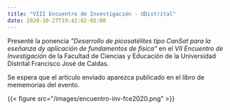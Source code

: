 ```yaml
---
title: "VIII Encuentro de Investigación - UDistrital"
date: 2020-10-27T19:42:02-05:00
---
```


Presenté la ponencia *"Desarrollo de picosatélites tipo CanSat para la eseñanza
dy aplicación de fundamentos de física"* en el *VII Encuentro de Investigación* de
la Facultad de Ciencias y Educación de la Universidad Distrital Francisco José de
Caldas.

Se espera que el artículo envíado aparezca publicado en el libro de mememorias
del evento.

  {{< figure src="/images/encuentro-inv-fce2020.png" >}}